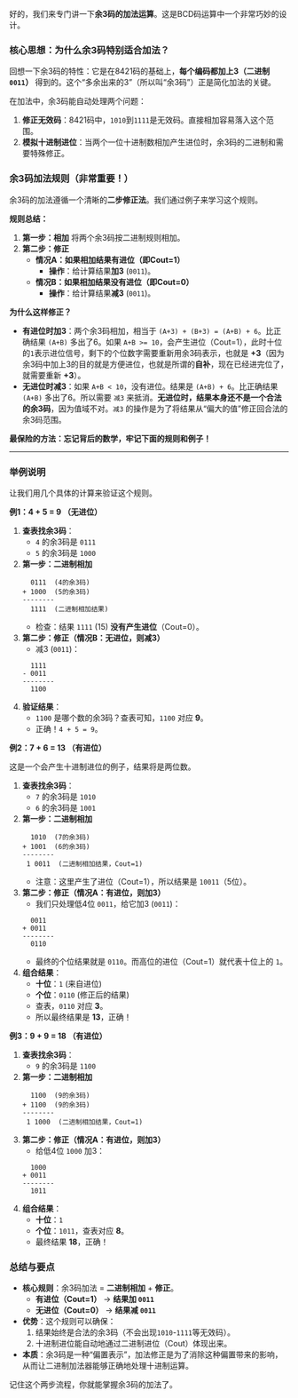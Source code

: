 好的，我们来专门讲一下**余3码的加法运算**。这是BCD码运算中一个非常巧妙的设计。

### 核心思想：为什么余3码特别适合加法？

回想一下余3码的特性：它是在8421码的基础上，**每个编码都加上3（二进制`0011`）** 得到的。这个“多余出来的3”（所以叫“余3码”）正是简化加法的关键。

在加法中，余3码能自动处理两个问题：
1.  **修正无效码**：8421码中，`1010`到`1111`是无效码。直接相加容易落入这个范围。
2.  **模拟十进制进位**：当两个一位十进制数相加产生进位时，余3码的二进制和需要特殊修正。

### 余3码加法规则（非常重要！）

余3码的加法遵循一个清晰的**二步修正法**。我们通过例子来学习这个规则。

**规则总结：**
1.  **第一步：相加**
    将两个余3码按二进制规则相加。
2.  **第二步：修正**
    *   **情况A：如果相加结果有进位（即Cout=1）**
        *   **操作**：给计算结果**加3** (`0011`)。
    *   **情况B：如果相加结果没有进位（即Cout=0）**
        *   **操作**：给计算结果**减3** (`0011`)。

**为什么这样修正？**
*   **有进位时加3**：两个余3码相加，相当于 `(A+3) + (B+3) = (A+B) + 6`。比正确结果 `(A+B)` 多出了6。如果 `A+B >= 10`，会产生进位（Cout=1），此时十位的`1`表示进位信号，剩下的个位数字需要重新用余3码表示，也就是 **+3**（因为余3码中加上3的目的就是方便进位，也就是所谓的**自补**，现在已经进完位了，就需要重新 **+3**）。
*   **无进位时减3**：如果 `A+B < 10`，没有进位。结果是 `(A+B) + 6`。比正确结果 `(A+B)` 多出了6。所以需要 `减3` 来抵消。**无进位时，结果本身还不是一个合法的余3码**，因为值域不对。`减3` 的操作是为了将结果从“偏大的值”修正回合法的余3码范围。

**最保险的方法：忘记背后的数学，牢记下面的规则和例子！**

---

### 举例说明

让我们用几个具体的计算来验证这个规则。

**例1：4 + 5 = 9 （无进位）**

1.  **查表找余3码**：
    *   `4` 的余3码是 `0111`
    *   `5` 的余3码是 `1000`
2.  **第一步：二进制相加**
    ```
      0111  (4的余3码)
    + 1000  (5的余3码)
    --------
      1111  (二进制相加结果)
    ```
    *   检查：结果 `1111` (15) **没有产生进位**（Cout=0）。
3.  **第二步：修正（情况B：无进位，则减3）**
    *   减3 (`0011`)：
    ```
      1111
    - 0011
    --------
      1100
    ```
4.  **验证结果**：
    *   `1100` 是哪个数的余3码？查表可知，`1100` 对应 **9**。
    *   正确！`4 + 5 = 9`。

**例2：7 + 6 = 13 （有进位）**

这是一个会产生十进制进位的例子，结果将是两位数。

1.  **查表找余3码**：
    *   `7` 的余3码是 `1010`
    *   `6` 的余3码是 `1001`
2.  **第一步：二进制相加**
    ```
      1010  (7的余3码)
    + 1001  (6的余3码)
    --------
     1 0011  (二进制相加结果，Cout=1)
    ```
    *   注意：这里产生了进位（Cout=1），所以结果是 `10011`（5位）。
3.  **第二步：修正（情况A：有进位，则加3）**
    *   我们只处理低4位 `0011`，给它加3 (`0011`)：
    ```
      0011
    + 0011
    --------
      0110
    ```
    *   最终的个位结果就是 `0110`。而高位的进位（Cout=1）就代表十位上的 `1`。
4.  **组合结果**：
    *   **十位**：`1` (来自进位)
    *   **个位**：`0110` (修正后的结果)
    *   查表，`0110` 对应 **3**。
    *   所以最终结果是 **13**，正确！

**例3：9 + 9 = 18 （有进位）**

1.  **查表找余3码**：
    *   `9` 的余3码是 `1100`
2.  **第一步：二进制相加**
    ```
      1100  (9的余3码)
    + 1100  (9的余3码)
    --------
     1 1000  (二进制相加结果，Cout=1)
    ```
3.  **第二步：修正（情况A：有进位，则加3）**
    *   给低4位 `1000` 加3：
    ```
      1000
    + 0011
    --------
      1011
    ```
4.  **组合结果**：
    *   **十位**：`1`
    *   **个位**：`1011`，查表对应 **8**。
    *   最终结果 **18**，正确！

### 总结与要点

*   **核心规则**：余3码加法 = **二进制相加** + **修正**。
    *   **有进位（Cout=1）** -> **结果加 `0011`**
    *   **无进位（Cout=0）** -> **结果减 `0011`**
*   **优势**：这个规则可以确保：
    1.  结果始终是合法的余3码（不会出现`1010`-`1111`等无效码）。
    2.  十进制进位能自动地通过二进制进位（Cout）体现出来。
*   **本质**：余3码是一种“偏置表示”，加法修正是为了消除这种偏置带来的影响，从而让二进制加法器能够正确地处理十进制运算。

记住这个两步流程，你就能掌握余3码的加法了。